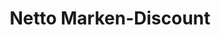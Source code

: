 ---
title: "Netto Marken-Discount"
url: /berlin/netto-marken-discount-prenzlauer-promenade/
shop: Supermarkt
---